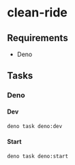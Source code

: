 # clean-ride

## Requirements

- Deno

## Tasks

### Deno

#### Dev

```bash
deno task deno:dev
```

#### Start

```bash
deno task deno:start
```
